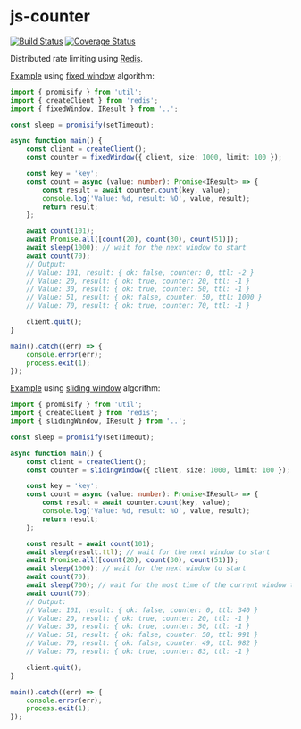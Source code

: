 # js-counter

[![Build Status](https://travis-ci.com/da440dil/js-counter.svg?branch=master)](https://travis-ci.com/da440dil/js-counter)
[![Coverage Status](https://coveralls.io/repos/github/da440dil/js-counter/badge.svg?branch=master)](https://coveralls.io/github/da440dil/js-counter?branch=master)

Distributed rate limiting using [Redis](https://redis.io/).

[Example](./src/examples/fixedWindow.ts) using [fixed window](./src/fixedWindow.ts) algorithm:

```typescript
import { promisify } from 'util';
import { createClient } from 'redis';
import { fixedWindow, IResult } from '..';

const sleep = promisify(setTimeout);

async function main() {
    const client = createClient();
    const counter = fixedWindow({ client, size: 1000, limit: 100 });

    const key = 'key';
    const count = async (value: number): Promise<IResult> => {
        const result = await counter.count(key, value);
        console.log('Value: %d, result: %O', value, result);
        return result;
    };

    await count(101);
    await Promise.all([count(20), count(30), count(51)]);
    await sleep(1000); // wait for the next window to start
    await count(70);
    // Output:
    // Value: 101, result: { ok: false, counter: 0, ttl: -2 }
    // Value: 20, result: { ok: true, counter: 20, ttl: -1 }
    // Value: 30, result: { ok: true, counter: 50, ttl: -1 }
    // Value: 51, result: { ok: false, counter: 50, ttl: 1000 }
    // Value: 70, result: { ok: true, counter: 70, ttl: -1 }

    client.quit();
}

main().catch((err) => {
    console.error(err);
    process.exit(1);
});
```

[Example](./src/examples/slidingWindow.ts) using [sliding window](./src/slidingWindow.ts) algorithm:

```typescript
import { promisify } from 'util';
import { createClient } from 'redis';
import { slidingWindow, IResult } from '..';

const sleep = promisify(setTimeout);

async function main() {
    const client = createClient();
    const counter = slidingWindow({ client, size: 1000, limit: 100 });

    const key = 'key';
    const count = async (value: number): Promise<IResult> => {
        const result = await counter.count(key, value);
        console.log('Value: %d, result: %O', value, result);
        return result;
    };

    const result = await count(101);
    await sleep(result.ttl); // wait for the next window to start
    await Promise.all([count(20), count(30), count(51)]);
    await sleep(1000); // wait for the next window to start
    await count(70);
    await sleep(700); // wait for the most time of the current window to pass
    await count(70);
    // Output:
    // Value: 101, result: { ok: false, counter: 0, ttl: 340 }
    // Value: 20, result: { ok: true, counter: 20, ttl: -1 }
    // Value: 30, result: { ok: true, counter: 50, ttl: -1 }
    // Value: 51, result: { ok: false, counter: 50, ttl: 991 }
    // Value: 70, result: { ok: false, counter: 49, ttl: 982 }
    // Value: 70, result: { ok: true, counter: 83, ttl: -1 }

    client.quit();
}

main().catch((err) => {
    console.error(err);
    process.exit(1);
});
```
